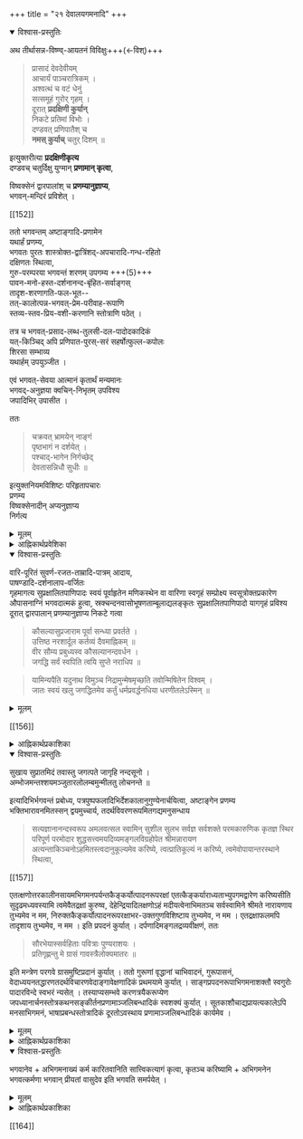 +++
title = "२१ देवालयगमनादि"
+++


<details open><summary>विश्वास-प्रस्तुतिः</summary>

अथ तीर्थासन्न-विष्ण्व्-आयतनं विविक्षुः+++(←विश्)+++

> प्रासादं देवदेवीयम्  
आचार्यं पाञ्चरात्रिकम् ।  
अश्वत्थं च वटं धेनुं  
सत्समूहं गुरोर् गृहम् ।  
दूरात् **प्रदक्षिणी कुर्यान्**  
निकटे प्रतिमां विभोः ।  
दण्डवत् प्रणिपातैश् च  
**नमस् कुर्याच्** चतुर् दिशम् ॥

इत्युक्तरीत्या **प्रदक्षिणीकृत्य**  
दण्डवच् चतुर्दिक्षु युग्मान् **प्रणामान् कृत्वा**,  

विष्वक्सेनं द्वारपालांश् च **प्रणम्यानुज्ञाप्य**,  
भगवन्-मन्दिरं प्रविशेत् ।

[[152]]

ततो भगवन्तम् अष्टाङ्गादि-प्रणामेन  
यथार्हं प्रणम्य,  
भगवतः पुरतः शास्त्रोक्त-द्वात्रिंशद्-अपचारादि-गन्ध-रहितो  
दक्षिणतः स्थित्वा,  
गुरु-परम्परया भगवन्तं शरणम् उपगम्य +++(5)+++  
पावन-मनो-हस्त-दर्शनानन्द-बृंहित-सर्वाङ्गस्  
तादृश-शरणागति-फल-भूत--  
तत्-कालोत्पन्न-भगवत्-प्रेम-परीवाह-रूपाणि  
स्तव्य-स्तव-प्रिय-वशी-करणानि स्तोत्राणि पठेत् ।  

तत्र च भगवत्-प्रसाद-लब्ध-तुलसी-दल-पादोदकादिकं  
यत्-किञ्चिद् अपि प्रणिपात-पुरस्-सरं सहर्षोत्फुल्ल-कपोलः  
शिरसा सम्भाव्य  
यथार्हम् उपयुञ्जीत ।  

एवं भगवत्-सेवया आत्मानं कृतार्थं मन्यमानः  
भगवद्-अनुज्ञया क्वचिन्-निभृतम् उपविश्य  
जपादिभिर् उपासीत । 

ततः

> चक्रवत् भ्रामयेन् नाङ्गं  
पृष्ठभागं न दर्शयेत् ।  
पश्चाद्-भागेन निर्गच्छेद्  
देवतासन्निधौ सुधीः ॥

इत्युक्तनियमविशिष्टः परिहृतापचारः  
प्रणम्य  
विष्वक्सेनादीन् अप्यनुज्ञाप्य  
निर्गत्य  
</details>

<details><summary>मूलम्</summary>

अथ तीर्थासन्नविष्ण्वायतनं विविक्षुः

> प्रासादं देवदेवीयमाचार्यं पाञ्चरात्रिकम् ।  
अश्वत्थं च वटं धेनुं सत्समूहं गुरोर्गृहम् ।  
दूरात् प्रदक्षिणीकुर्यान्निकटे प्रतिमां विभोः ।  
दण्डवत् प्रणिपातैश्च नमस्कुर्याच्चतुर्दिशम् ॥

इत्युक्तरीत्या प्रदक्षिणीकृत्य दण्डवच्चतुर्दिक्षु युग्मान् प्रणामान् कृत्वा, विष्वक्सेनं द्वारपालांश्च प्रणम्यानुज्ञाप्य, भगवन्मन्दिरं प्रविशेत् ।

[[152]]

ततो भगवन्तमष्टाङ्गादिप्रणामेन यथार्हं प्रणम्य, भगवतः पुरतः शास्त्रोक्तद्वात्रिंशदपचारादिगन्धरहितो दक्षिणतः स्थित्वा, गुरुपरम्परया भगवन्तं शरणमुपगम्य पावनमनोहस्तदर्शनानन्दबृंहितसर्वाङ्गस्तादृशशरणागतिफलभूतत त्कालोत्पन्नभगवत्प्रेमपरीवाहरूपाणि स्तव्यस्तवप्रियवशीकरणानि स्तोत्राणि पठेत् । तत्र च भगवत्प्रसादलब्धतुलसीदलपादोदकादिकं यत्किञ्चिदपि प्रणिपातपुरस्सरं सहर्षोत्फुल्लकपोलः शिरसा सम्भाव्य यथार्हमुपयुञ्जीत । एवं भगवत्सेवया आत्मानं कृतार्थं मन्यमानः भगवदनुज्ञया क्वचिन्निभृतमुपविश्य जपादिभिरुपासीत । ततः

> चक्रवत् भ्रामयेन्नाङ्गं पृष्ठभागं न दर्शयेत् ।  
पश्चाद्भागेन निर्गच्छेद्देवतासन्निधौ सुधीः ॥

इत्युक्तनियमविशिष्टः परिहृतापचारः प्रणम्य विष्वक्सेनादीनप्यनुज्ञाप्य निर्गत्य 
</details> 

<details><summary>आह्निकार्थप्रवेशिका</summary>

ततः तीर्थासन्नभगवदालयप्रवेशादिकमाह - **अथ तीर्थासन्नेत्या**दिना । तदुक्तं -

> तीर्थस्नानसमनन्तरं महाभारतोक्तप्रकारेण तीर्थासन्नविष्ण्वायतनं च नमस्कुर्यात्

इत्यादिना, प्रवेशे निर्गमे चैव विष्वक्सेननतिं चरेत्आ आचार्यदर्शने भगवन्नामग्रहणे चाञ्जलिबन्धादिकं तत्र तत्रोक्तं ग्राह्यम् । दर्शितश्चायमाचारः सम्भवपर्वणि व्यासप्रस्तावे –

> महर्षेः कीर्तनात्तस्य भीष्मः प्राञ्जलिरब्रवीत्

इत्यादिना ।

[[153]]

श्रीशाण्डिल्यस्मृतौ –

> निधाय दण्डवद्देहं प्रसार्य चरणौ करौ ।  
बध्वा मुकुलवत्पाणी प्रणामो दण्डसंज्ञिकः ॥  
पादौ शिरस्तथा हस्तौ निकुञ्न्य[[??]] मुकुलाकृती ।  
मनोबुध्यभिमानैश्च प्रणामोऽष्टाङ्गसंज्ञितः ॥  
समस्तिष्क-प्रणामस्स्यादञ्जलिं मस्तके न्यसेत् ।  
प्रणामस्सम्पुटस्स [[??]] स्यात् हृदयेऽञ्जलिमर्पयेत् ॥  
प्रह्लाङ्गस्सम्पुटं कुर्यात्सा प्रह्वाङ्गनमस्क्रिया ।  
मस्तिष्कं सम्पुटं चैव प्रह्वाङ्गं च त्रयं बुधैः ॥  
कृतयोरनयोः कार्यमन्यथा विकलं भवेत् ।

श्रीसात्वते -

> मनोबुध्यभिमानेन सह न्यस्य धरातले ।  
कूर्मवच्चतुरः पादान् शिरस्तत्रैव पञ्चमम् ॥
>
> इति ।
>
>> प्रदक्षिणसमेतेन त्वेवंरूपेण सर्वदा ।  
अष्टाङ्गेन नमस्कृत्य ह्युपविश्याग्रतो विभोः ॥

इति

> भगवतीव सम्यक् ज्ञानप्रदातृष्वपि भक्तिप्रकर्षादीदृशाः प्रणमा [[णा??]] उपपद्यन्ते ।
>
>> भगवद्वन्दनं स्वाद्यं गुरुवन्दनपूर्वकम् ।  
क्षीरं शर्करया युक्तं स्वदते हि विशेषतः ॥  
नमस्कारोऽत्र विज्ञेयः प्रणिपातपुरस्सरः ।  
आचार्यादन्यतो ज्ञेया या केवलनमस्क्रिया ॥

इति श्रीस्तोत्रभाष्यस्थश्रीसूक्तयोऽनुसन्धेयाः । एतद्विस्तरस्तत्र तत्र श्रीपाञ्चरात्ररक्षायां च द्रष्टव्यः । भगवदपचारभेदप्रमाणानि श्रीपाञ्चरात्ररक्षादौ विस्तरेण प्रदर्शितानि ।

> भगवदालयलब्धतुलसीपादोदकादिकं यथार्हमुपयुञ्जीत

इति श्रीपाञ्चरात्ररक्षोक्तेरालयलब्धचन्दनकुसुमादिकमुपवासदिने धार्यमिति केषाञ्चिदुक्तिः परास्ता ।

[[154]]

श्रीपौष्करसप्तत्रिंशाध्यायवचनानि

> ततः प्रदक्षिणीकृत्य द्विचतुस्सङ्ख्ययाब्जज ।  
नैकत्रिपञ्चसप्ताख्यगणना विषमं हि यत् ॥  
यतस्समो हि भगवान् देवस्सर्वस्य वै स्वयम् ।  
स्मरन्नष्टाक्षरं बुध्या असकृद्वितते क्षितौ ॥  
सङ्कटे सति भूभागे भगवत्यग्रतः स्थितः ।  
यथा तु भक्तितः कुर्याद्वध्वा तु करसम्पुटम् ॥

इत्यन्तानि; पारमेश्वराष्ठा[[??]]ध्यायस्थवचनानि च

> द्विधा प्रदक्षिणं कुर्यात् प्रणामं च तथाविधम् ।  
नैकत्रिपञ्चसप्ताख्यगणनाविषमं हि यत् ।  
यतस्समो हि भगवान् देवस्सर्वस्य वै हरिः ॥

इत्यादीन्यत्रानुसन्धेयानि ।

आचार्यैस्सह भगवदालयगमने आचार्यानुवर्तनमेव कार्यम् । न भगवदनुवर्तनम् ।

> आचार्योपासनं शौचम् । देवमिवाचार्यमुपासीत

इत्यादिप्रमाणप्रतिपन्नाचार्योपासनस्य प्राचार्यसन्निधौ यथा अपवादोऽस्ति तथापवादाभावात् आचार्यानुशासने सति भगवदनुवर्तनं कार्यं,

> तमिमं सर्वसंपन्नमित्यादि களில்படியே सर्वपरमाचार्य னான सर्वेश्वरन्सन्निधि யில் आचार्यानुशिष्ट மான भगवदनुवर्तनं प्रधानम्

इति श्रीप्रधानशतकश्रीसूक्तेः । आचार्यप्राचार्यसमवाये प्राचार्यानुवर्तनविधाय्यपवादशास्त्रादाचार्यानुवर्तनविधायिशास्त्रं तदाचार्यसन्निधानव्यतिरिक्तविषयम् । तद्वत् आचार्यानुशासनं भगवत्सन्निधावाचार्यानुवर्तनापवादरूपमिति हृदम् ।

[[155]]

न च श्रीपाञ्चरात्ररक्षायां — 'अप्रणामस्तदग्रत' इति भगवदग्रे प्रणामाकरणस्यापचारत्वावगमात् आचार्यसन्निधौ तदनुशासनाभावेऽपि भगवत्प्रणामादिकं कार्यमिति वाच्यम् । तस्याचार्यासन्निधिविषयत्वस्याङ्गीकार्यत्वात् । भगवदाचार्यकैङ्कर्ययोः युगपदनुष्ठानविरोधे भगवत्कैङ्कर्यत्यागे नाचार्यकैङ्कर्याङ्गीकारस्य

> அவ்விரண்டிலும் प्रधान ம் आचार्यकैङ्कर्य ம். भगवान् பக்கலிலே போலே

इत्यादि

> आचार्यकैङ्कर्य த்தைவிட்டு भगवत्कैङ्कर्यादि களிலே இழியக் கடவனல்லன்

इति रहस्यरत्नावलीतद्धृदयप्रतिपादितप्रमाणसहितन्यायस्य भगवदाचार्यप्रणामविषयेऽपि तुल्यत्वात् । तथैव सत्सम्प्रदायस्थाचार्यशिक्षितशिष्टाचारदर्शनाच्च ।
</details>

<details open><summary>विश्वास-प्रस्तुतिः</summary>

वारि-पूरितं सुवर्ण-रजत-ताम्रादि-पात्रम् आदाय,  
पाषण्डादि-दर्शनालाप-वर्जितः  
गृहमागत्य सुप्रक्षालितपाणिपादः स्वयं पूर्वाहृतेन मणिकस्थेन वा वारिणा स्वगृहं सम्प्रोक्ष्य स्वसूत्रोक्तप्रकारेण औपासनाग्निं भगवदात्मकं हुत्वा, स्रक्चन्दनवासोभूषणताम्बूलाद्यलङ्कृतः सुप्रक्षालितपाणिपादो यागगृहं प्रविश्य दूरात् द्वारपालान् प्रणम्यानुज्ञाप्य निकटे गत्वा

> कौसल्यासुप्रजाराम पूर्वा सन्ध्या प्रवर्तते ।  
उत्तिष्ठ नरशार्दूल कर्तव्यं दैवमाह्निकम् ॥  
वीर सौम्य प्रबुध्यस्व कौसल्यानन्दवर्धन ।  
जगद्धि सर्वं स्वपिति त्वयि सुप्ते नराधिप ॥

> यामिन्यपैति यदुनाथ विमुञ्च निद्रामुन्मेषमृच्छति तवोन्मिषितेन विश्वम् ।  
जातः स्वयं खलु जगद्धितमेव कर्तुं धर्मप्रवर्द्धनधिया धरणीतलेऽस्मिन् ॥
</details>

<details><summary>मूलम्</summary>

वारिपूरितं सुवर्णरजतताम्रादिपात्रमादाय, पाषण्डादिदर्शनालापवर्जितः गृहमागत्य सुप्रक्षालितपाणिपादः स्वयं पूर्वाहृतेन मणिकस्थेन वा वारिणा स्वगृहं सम्प्रोक्ष्य स्वसूत्रोक्तप्रकारेण औपासनाग्निं भगवदात्मकं हुत्वा, स्रक्चन्दनवासोभूषणताम्बूलाद्यलङ्कृतः सुप्रक्षालितपाणिपादो यागगृहं प्रविश्य दूरात् द्वारपालान् प्रणम्यानुज्ञाप्य निकटे गत्वा

> कौसल्यासुप्रजाराम पूर्वा सन्ध्या प्रवर्तते ।  
उत्तिष्ठ नरशार्दूल कर्तव्यं दैवमाह्निकम् ॥  
वीर सौम्य प्रबुध्यस्व कौसल्यानन्दवर्धन ।  
जगद्धि सर्वं स्वपिति त्वयि सुप्ते नराधिप ॥

> यामिन्यपैति यदुनाथ विमुञ्च निद्रामुन्मेषमृच्छति तवोन्मिषितेन विश्वम् ।  
जातः स्वयं खलु जगद्धितमेव कर्तुं धर्मप्रवर्द्धनधिया धरणीतलेऽस्मिन् ॥
</details>

[[156]]

<details><summary>आह्निकार्थप्रकाशिका</summary>

पाषण्डादिदर्शनालापादिवर्जितः **गृहमागत्ये**ति ।

> पाषण्डावेक्षणादीनि वर्जयेद्यत्नतः पथि ।  
पाषण्डादिभिरालापदर्शनादीनि वर्जयेत् ॥

इति वङ्गिवंशेशनारायणमुन्युक्तमिहानुसन्धेयम् । यदपरोक्तं – अवैष्णवैः सम्भाषणादिकं न कार्यं,

> सम्प्रश्नासनदानानि न कुर्यादानृशंस्यत

इति भरद्वाजसंहितोक्तेरिति । तन्न -

अवैष्णवं न वन्देत नार्चयेद्विधिपूर्वकम् ।  
सम्प्रश्नासनदानानि कुर्याद्वाप्यानृशंस्यतः ॥  
अभक्तमच्युतस्यापि नावमन्येत कञ्चन ।  
हितं वा बोधयेत्साधोर्दद्याद्वा किञ्चिदीप्सितम् ॥

इति भरद्वाजसंहितावचनानां प्राचीनानेककोशस्थत्वेन हितबोधनेप्सितकिञ्चिद्दानप्रतिपादनात् सम्प्रश्नादेर्विहितत्वात् । ‘सम्प्रश्नासनदानानि न कुर्या'दिति तत्र पाठस्याप्रामाणिकत्वात् पूर्वोत्तरविरुद्धत्वाच्च ।
</details>

<details open><summary>विश्वास-प्रस्तुतिः</summary>

सुखाय सुप्रातमिदं तवास्तु जगत्पते जागृहि नन्दसूनो ।  
अम्भोजमन्तश्शयमञ्जुतारलोलम्बमुन्मीलतु लोचनन्ते ॥

इत्यादिभिर्भगवन्तं प्रबोध्य, पत्रपुष्पफलादिभिर्देशकालानुगुण्येनार्चयित्वा, अष्टाङ्गेन प्रणम्य भक्तिभारावनमितस्सन् द्वयमुच्चार्य, तदर्थविवरणरूपमितगद्यमनुसन्धाय

> सत्यज्ञानानन्दस्वरूप अमलवत्सल स्वामिन् सुशील सुलभ सर्वज्ञ सर्वशक्ते परमकारुणिक कृतज्ञ स्थिर परिपूर्ण परमोदार शुद्धसत्त्वमयदिव्यमङ्गलविग्रहोपेत श्रीमन्नारायण अत्यन्ताकिञ्चनोऽहमितस्त्वदानुकूल्यमेव करिष्ये, त्वत्प्रातिकूल्यं न करिष्ये, त्वमेवोपायान्तरस्थाने स्थित्वा,

[[157]]

एतत्क्षणोत्तरकालीनसायमभिगमनपर्यन्तकैङ्कर्योत्पादनरूपरक्षां एतत्कैङ्कर्याराध्यताभ्युपगमद्वारेण करिष्यसीति सुदृढमध्यवस्यामि त्वमेवैतद्रक्षां कुरुष्व, देहेन्द्रियादिलक्षणोऽहं मदीयत्वेनाभिमतञ्च सर्वस्वामिने श्रीमते नारायणाय तुभ्यमेव न मम, निरुक्तकैङ्कर्योत्पादनरूपरक्षाभर-उक्तगुणविशिष्टाय तुभ्यमेव, न मम । एतद्रक्षाफलमपि तादृशाय तुभ्यमेव, न मम । इति प्रपदनं कुर्यात् । दर्पणादिमङ्गलद्रव्यवीक्षणं, ततः

> सौरभेयास्सर्वहिताः पवित्राः पुण्यराशयः ।  
प्रतिगृह्णन्तु मे ग्रासं गावस्त्रैलोक्यमातरः ॥

इति मन्त्रेण परगवे ग्रासमुष्टिप्रदानं कुर्यात् । ततो गुरूणां वृद्धानां चाभिवादनं, गुरूपासनं, वेदाध्ययनतद्धारणतदर्थविचारणवेदाङ्गावेक्षणादिकं प्रथमयामे कुर्यात् । साङ्गप्रपदनरूपाभिगमनाशक्तौ स्वगुरोः पादारविन्दे स्वभरं न्यसेत् । तस्याप्यसम्भवे करणत्रयैकरूप्येण जपध्यानार्चनस्तोत्रकथनसङ्कीर्तनप्रणामाञ्जलिबन्धादिकं स्वशक्यं कुर्यात् । सूतकाशौचाद्यप्रायत्यकालेऽपि मनसाभिगमनं, भाषाप्रबन्धस्तोत्रादिकं दूरतोऽवस्थाय प्रणामाञ्जलिबन्धादिकं कार्यमेव ।
</details>

<details><summary>मूलम्</summary>

सुखाय सुप्रातमिदं तवास्तु जगत्पते जागृहि नन्दसूनो ।  
अम्भोजमन्तश्शयमञ्जुतारलोलम्बमुन्मीलतु लोचनन्ते ॥

इत्यादिभिर्भगवन्तं प्रबोध्य, पत्रपुष्पफलादिभिर्देशकालानुगुण्येनार्चयित्वा, अष्टाङ्गेन प्रणम्य भक्तिभारावनमितस्सन् द्वयमुच्चार्य, तदर्थविवरणरूपमितगद्यमनुसन्धाय

> सत्यज्ञानानन्दस्वरूप अमलवत्सल स्वामिन् सुशील सुलभ सर्वज्ञ सर्वशक्ते परमकारुणिक कृतज्ञ स्थिर परिपूर्ण परमोदार शुद्धसत्त्वमयदिव्यमङ्गलविग्रहोपेत श्रीमन्नारायण अत्यन्ताकिञ्चनोऽहमितस्त्वदानुकूल्यमेव करिष्ये, त्वत्प्रातिकूल्यं न करिष्ये, त्वमेवोपायान्तरस्थाने स्थित्वा,

[[157]]

एतत्क्षणोत्तरकालीनसायमभिगमनपर्यन्तकैङ्कर्योत्पादनरूपरक्षां एतत्कैङ्कर्याराध्यताभ्युपगमद्वारेण करिष्यसीति सुदृढमध्यवस्यामि त्वमेवैतद्रक्षां कुरुष्व, देहेन्द्रियादिलक्षणोऽहं मदीयत्वेनाभिमतञ्च सर्वस्वामिने श्रीमते नारायणाय तुभ्यमेव न मम, निरुक्तकैङ्कर्योत्पादनरूपरक्षाभर-उक्तगुणविशिष्टाय तुभ्यमेव, न मम । एतद्रक्षाफलमपि तादृशाय तुभ्यमेव, न मम । इति प्रपदनं कुर्यात् । दर्पणादिमङ्गलद्रव्यवीक्षणं, ततः

> सौरभेयास्सर्वहिताः पवित्राः पुण्यराशयः ।  
प्रतिगृह्णन्तु मे ग्रासं गावस्त्रैलोक्यमातरः ॥

इति मन्त्रेण परगवे ग्रासमुष्टिप्रदानं कुर्यात् । ततो गुरूणां वृद्धानां चाभिवादनं, गुरूपासनं, वेदाध्ययनतद्धारणतदर्थविचारणवेदाङ्गावेक्षणादिकं प्रथमयामे कुर्यात् । साङ्गप्रपदनरूपाभिगमनाशक्तौ स्वगुरोः पादारविन्दे स्वभरं न्यसेत् । तस्याप्यसम्भवे करणत्रयैकरूप्येण जपध्यानार्चनस्तोत्रकथनसङ्कीर्तनप्रणामाञ्जलिबन्धादिकं स्वशक्यं कुर्यात् । सूतकाशौचाद्यप्रायत्यकालेऽपि मनसाभिगमनं, भाषाप्रबन्धस्तोत्रादिकं दूरतोऽवस्थाय प्रणामाञ्जलिबन्धादिकं कार्यमेव ।
</details>

<details><summary>आह्निकार्थप्रकाशिका</summary>

**सुखाय सुप्रातरि**ति । भगवदालयनिर्गमनगृहागमनाभ्युक्षणस्वसूत्रोक्तस्वाग्निहोत्रादिहोमभगवदाराधनभगवत्प्रपदनादिकं वङ्गिवंशेश्वरादिसम्प्रदायप्रदर्शनपुरस्सरमाचार्यपादैरेव सम्यगनुगृहीतं द्रष्टव्यम् ।

यदपरोक्तं – स्थालीपाकवत् दैवतं सौरी पूर्वाहुतिः प्रातरित्येक इत्यापस्तम्बसूत्रस्वारस्येन प्रातराहुतौ अग्नये स्वाहेति मन्त्रेणाग्निदेवताकाहुतिरेव कर्तव्येति ।

[[158]]

तन्न, उदाहृतसूत्रे वैकल्पिकदेवताभेदावगमेन 'येनास्य पितरो याता' इत्यादिप्रमाणानुसारेण प्राचीनपरिगृहीतवैकल्पिकस्यैव ग्राह्यताया आचार्यापादानुगृहीतत्वात्; प्रातस्सूर्य-देवताकाहुतेः शिष्टेषु दर्शनात् अग्निदेवताकाहुतेरदर्शनाच्च । यदप्यपरोक्तम् । अभिगमनाराधनाङ्गमग्निमध्ये आसनकल्पनपूर्वकभगवच्छास्त्रविहितहोमबलिदानादिकं परमैकान्तिकर्तव्यमिति । तदुपेक्ष्यम् । आचार्यपादैः

> स्वसूत्रविधिना स्वाग्निं भगवदात्मकं हुत्वा देवगृहमागत्य दूरात् प्रणमेत्

इत्यारभ्य वङ्गिवंशेश्वरनारायणमुनिनिबन्धनोदाहरणावसरे इज्याङ्गहोमबलिदानानुक्तेः, तृतीयाधिकारोपक्रमे भाष्यकारशिष्यप्रशिष्यग्रन्थतन्मूलसंहिताद्यनुसारस्य प्रतिज्ञातत्वेन सम्प्रदायग्रन्थानुक्तेज्याङ्गहोमादेराचार्यपादानभिमतत्वात् । अपराह्निकोदाहृतेज्याङ्गहोमबलिदानप्रमाणान्यालयविषयाणि दीक्षितविषयाणि चेति सत्पथरक्षायामस्माभिः प्रपञ्चितम् ।

यदन्योक्तम् - अभिगमने भगवदाराधनमेवाङ्गी, न प्रपदनमिति । तदतिमन्दम् । श्रीनिक्षेपचिन्तामणावाचार्यपादश्रीसूक्तिमुखेन प्रपदनस्यैवाङ्गित्वसमर्थनात् । विस्तरस्तद्ग्रन्थ एव द्रष्टव्यः । यत्तु प्रपत्तिप्रकरणस्थवत्सलशब्दः दोषभोग्यत्वपरः समन्वयाधिकरणश्रुतप्रकाशिकायां वात्सल्यं दोषेष्वपि गुणत्वबुद्धिः यथा मातुर्वत्सल इति । व्यासार्यकृतबृहद्गद्यभाष्येऽप्येवमेवोक्तम् । गुणत्वबुद्धिः = भोग्यत्वबुद्धिः । दोषेषु भोग्यत्वाभावे तद्बुद्धेः प्रमात्वायोगात् दोषभोग्यत्वसिद्धिरिति कैश्चिदुक्तम् । तदसारम् ।

[[159]]

उक्तव्यासार्यवचनमतिवादरूपमित्याचार्यपादकृतपृथुगद्यभाष्येऽभिहितत्वात्

> चण्डालमपि वृत्तस्थं तं देवा ब्राह्मणं विदुः

इत्यादावपि शब्दस्यातिवादलिङ्गत्वं सम्प्रतिपन्नम् । गुणत्वबुद्धिरित्यत्र गुणत्वपदस्य यथाश्रुतार्थस्वीकारो नोचितः । दोषेषु गुणत्वाभावेन तद्बुद्धेः भ्रमत्वापत्तेः । न हि सर्वज्ञे भगवति भ्रमाङ्गीकार उचितः । भोग्यत्वं न गुणत्वपदवाच्यम् । रूढौ कोशादिमानाभावात् । योगे व्याकरणनिरुक्त्याद्यभावात् । भगवद्गुणदर्पणे 'वत्सरो वत्सलो वत्सी'त्यत्र तत्पदयोगार्थ एवं वर्णितः –

> वत्सान् स्वोत्सुकान् कामयत इव

वत्सांसाभ्यां कामबल इति लच् । स हि चिरपरिचीयमानेष्वपि शरणागतेषु कस्यापि हेतोः सद्यःप्रसूतेष्वपि वत्सेषु सहुङ्कारास्सपयस्संस्नवत्स्तनवेदनाः किङ्कर्तव्यताकुला धेनव इव सम्भ्राम्यति हि । रावणेऽपि प्रसिद्धं

> विदितस्स हि धर्मज्ञश्शरणागतवत्सलः

तच्छीलभगवदुपकरणा(धिक)द्धि प्रसिद्धस्यापि धर्मस्य ताच्छील्यम् । उदाहृतसूत्रवृत्तिरेवं वैयाकरणप्रदर्शिता । वत्साभ्याङ्कामबले आभ्यां लज्जा स्यात् यथासंख्यं कामवति बलवति चार्थे वत्सलः अंसल इति । वत्सशब्दस्य तर्णकपरत्वमभिप्रेत्य भगवद्गुणदर्पणे तत्पदं व्याख्यातम् । ततश्च तर्णकविषयकधेनुगतकामसदृशशरणागतविषयककामनावान् भगवानिति फलितम् । उपमानविशेषप्रदर्शनेन कामः स्नेहरूपः । स च दोषानादरहेतुः फलित इति । उक्तं हि शरण्येन

> दोषो यद्यपि तस्य स्यात् सतामेतदगर्हितम्

इति । अत्र गोविन्दराजीयचरमव्याख्यानम् । एतत् दुष्टशरणागतपरिग्रहः, सतां सामान्यविशेषशास्त्रविदाम्, अगर्हितं गर्हितादन्यत्पूजनीयमित्यर्थः । दुष्टजनपरिग्रहस्य शिष्टगर्हितत्वात् शास्त्रनिन्दितत्वाच्चायुक्तमित्याशङ्क्य सत्यमेतत् दुष्टजनत्याज्यत्ववचनं सामान्यविषयम् । तस्मादपि वध्यं प्रपन्नं न प्रतिप्रयच्छन्तीत्येवमादिशरणागतापरित्यागविषयशास्त्रस्य सद्भावात् दुष्टस्यापि शरणागतस्य सुरक्षणे शिष्टगर्हा नास्ति । प्रत्युत श्रेय एवेत्याह सतामेतदगर्हितमिति ।

[[160]]

भगवद्गुणदर्पणे, 'अविज्ञाता सहस्रांशु'रित्येतद्व्याख्याने

> ननु आश्रितापराधव्यतिरिक्तसर्वज्ञत्वं विप्रतिषिद्धम्। तदपराधेष्वतात्पर्येणोपेक्षाह्यज्ञानं विवक्षितम् । उपेक्षते हि तेषां दोषम्।
>
>> दोषो यद्यपि तस्य स्यात्, अपि चेत्सुदुराचारो भजत

इति भगवतः आश्रितदोषे उपेक्षेत्युक्तम् । एवं च दोषाणां परित्यागहेतुत्वोक्तिः शरणागतव्यतिरिक्तविषयेति विषयव्यवस्थेति गोविन्दराजोक्तेः दोषेष्वपि गुणत्वबुद्धिः परित्यागाहेतुत्वबुद्धिरित्यर्थो ग्राह्यः । परित्यागहेतुत्वेन दोषादराभाव इति फलितम् । श्रीवत्साङ्कश्रीमन्नारायणमुनिकृताष्टश्लोकीव्याख्याने -

> अत्र सौशील्यादयः पञ्च गुणाः व्यासार्यैः शरणागतिगद्यभाष्ये निरूपिता

इत्युक्त्वा

> वात्सल्यन्नाम दोषेष्वपि गुणत्वबुद्धिः यथा सद्यःप्रसूताया धेनोर्वत्स

इति व्यासार्यवाक्यमुदाहृत्योक्तं 'इदं च क्षमाकाष्ठारूप'मिति । 'மாலென்கோ' इति द्रमिडोपनिषद्वाक्यं 'आश्रितवत्सल' னென்று சொல்லுவனோ इति श्रीभाष्यकाराज्ञामूलकद्रमिडोपनिषद्भाष्यषट्सहस्रिकायां विवृतम् । மால் என்கிற पदं न दोषभोग्यत्वार्थकम् । किन्तु स्नेहार्थकमिति द्रमिडभाषाविदां प्रसिद्धम् । अत एव अन्तरधिकरणश्रुतप्रकाशिकायां वात्सल्यं दोषानादरहेतुः स्रेहः यथा मातुः पुत्र इत्युक्तम् ।

> वत्सरे कुटजे वत्सस्सुतादौ तर्णके त्रिषु

इति नानार्थरत्नमालावाक्यात् वत्सपदं सुतपरमित्यभिप्रेत्य यता मातुः पुत्र इत्युक्तम् । भगवद्गुणदर्पणे -

> अथैव मुत्सुकीकृतेषु वात्सल्यतोऽप्यानन्त्यं परमतुङ्गमात्त्मानं परमनिम्नभवपातालात् जीवानारोहयतो महत्यारोहणसोपानपर्वानुपूर्वीकस्येति महाक्रमः । यथा जननी स्तनन्धयमादौ स्तन्यं दायपयति[[??]] । अथ दुग्धम् अथाहारम् अथ भोगान् गमयति

इति वत्सपदस्य सुतपरत्वे स्नेहकार्यमुदाहृतम् । अतो वात्सल्यं दोषभोग्यत्वमिति कथनममूलकम् ।

[[161]]

शब्दव्युत्पत्तिसम्प्रदायग्रन्थविरुद्धं चेति बोध्यम् । यदपि परमकारणिकत्वमित्यत्र करुणापरदुःखदुःखितं, भगवद्गुणदर्पणे - "करणं कारणं कर्ता विकर्ते"त्येतद्व्याख्याने

> तथा स्वतन्त्रः कर्ता अधिकारी फली जीवोऽपि हि स्वयं स्वस्य यथा सुखदुःखाभिमानी तथा तदतिशयेन वा तदवस्थाभिमानी हि भगवान् । यथा
>
>> व्यसनेषु मनुष्याणां भृशं भवति दुःखितः ।  
उत्सवेषु च सर्वेषु पितेव परितुष्यति ॥

> "बहु स्यां प्रजायेय" इति च । पृथगभिमानित्वे हि न "बहु स्याम्" इति स्यात् । अत एव तत्फलभोगेन हर्षशोकादिभिर्विकुर्वाणः विकर्ता स्वार्थशोकहर्षाद्यभावेऽपि परार्थतत्प्रसक्तिरदोषः । अन्यथा परदुःखदुःखित्वदयादिगुणाः कथमस्य स्युरित्युक्तेः ।

""परदुःखदुःखित्वात्मकदयादयो गुणा" इति तदर्थ" इति । तदसङ्गतम् । उदाहृतभगवद्गुणदर्पणसूक्तिपूर्वापरवाक्यप्रमाणपूर्वाचार्यश्रीसूक्तिविरुद्धत्वात् । तथा हि परदुःखदुःखित्वदयादीत्यत्र परदुःखदुःखित्वाय दया परदुःखदुःखित्वदयेत्येवार्थः । सुखदुःखाभिमानीत्यत्र सुखदुःखाभिनयवानित्यर्थः । "व्यसनेषु मनुष्याणां" ‘बहुस्या’मिति प्रमाणोदाहरणात् । व्यसनेष्विति श्लोकः गोविन्दराजीये एवं व्याख्यातः -

> मनुष्याणाम् = आढ्यदरिद्रद्विजातितारतम्यानादरेण मनुष्यजात्याक्रान्तानां व्यसनेषु अल्पानल्पविचारमन्तरेण व्यसनपदार्थेषु, भृशं व्यसनवतः यादृशं तादृशं न, किन्तु पङ्कमग्नगज इव स्वमाहात्म्यानुगुणं यावत्सत्ताकं च दुःखितो भवति । न तु दिनक्रमेण विस्मरति । इदं दुःखं मत्परिपालनवैगुण्येन खल्वागतमिति नितरां दुःखितो भवति । ह्रीरेषा हि ममातुलेति वक्ष्यति । उत्सवेषु पुत्रजननादिषु सर्वेषु पुत्रीजननाद्यादरविरहेण द्वारि चूतकि सलयमालाबन्धनमुपधीकृत्य प्रवृत्तेष्वित्यर्थः । पितेव पुत्रादीनां पुत्र्याद्युत्सवेषु यः पितुः परितोषो जायते स द्विविधः । पामराणामर्थलाभः लौकिकसहायनिमित्तः, पण्डितानां स्वोत्तारकत्वनिमित्तश्च, एवमुभयविधपरितोषो रामस्यास्ति ।
>
> [[162]]
>
>> प्रनृत्यन्ति पितामहाः, यद्येकोऽपि गयां व्रजेत्
>
> इतिवत् ।
>
>> मनुष्याणां सहस्रेषु कश्चिद्यतति सिद्धये ।  
बहुजन्मसहस्रान्ते दिष्ट्या यस्तु प्रवर्तते ॥
>
> इति प्रत्याशासम्भवात् । अत्र परिशब्दो वीप्सायां वर्तते । अत्रापि भृशमित्यनुवर्तत
>
> इति । न चात्र मनुष्यपदमुपलक्षणं सर्वभूतविषयेऽपि परदुःखदुःखित्वरूपदयैवात्र विवक्षितेति वाच्यं, ‘उत्सवे’ष्वित्यत्रापि सर्वभूतोत्सवेष्वित्यर्थस्य वाच्यतया मनुष्यव्यतिरिक्तानामुत्सवाभावेनान्वयासङ्गत्यापत्तेः, उत्सवशब्दस्य स्मृतिपुराणभगवच्छास्त्रादिषु देवोत्सवमनुष्योत्सवादितिर्यक्स्थाव[[??]]व्यतिरिक्तकर्तव्यव्यापारविशेष एव प्रयोगनियमेन रूढतया केवलसन्तोषपरत्वस्य लक्षणाप्रसङ्गेनासम्भवात्, ‘पितेव परितुष्यती'त्यस्यासाङ्गत्यापत्तेश्च । पशुपक्ष्यादीनां पितृत्वनिर्णयायोगेन तद्धेतुकसन्तोषायोगात् । भगवद्गुणदर्पणे - ‘पवित्रं मङ्गलं पर'मित्यत्र स्वतन्त्र एवाशेषदोषपरिपन्थिशान्तानन्तापरिमितानुकूलतमस्वयम्प्रभा(नन्दा)त्मानुभवनिबन्धननिरङ्कुशानन्दन्यत्कृतनिस्तरङ्गस्तिमितामृतमहोदधिन्यायया परावस्थयैव निरपेक्षो नित्यतृप्तश्चेति शक्यनिरूपणो भगवान्, न्यरूपि च
>
>> आनन्दमयोऽभ्यासात्, आनन्दादयः प्रधानस्य, अक्षरधियां त्ववरोधः
>
> इत्यादौ

इत्युक्तम् । अत्र आनन्दमयाधिकरणमुक्तार्थोपष्टम्भकतयोदाहृतम् । तत्र श्रीभाष्यश्रुतप्रकाशिकयोः भगवति दुःखाभाववत्त्वं स्थापितम् । अक्षरध्यधिकरणे अमलत्वं स्थापितम् । पूर्वपक्षोदाहृतभगवद्गुणदर्पणवाक्ये

> स्वार्थशोकहर्षाद्यभावेऽपि परार्थतत्प्रवृत्तिरदोषः

इत्यत्र परार्थतत्प्रवृत्तिरभिनयमात्रमित्यर्थः; ‘‘सुतन्तुस्तन्तुवर्धनः” इत्यत्र शोभनोऽनतिलङ्घनीयः, तद्ग्रहणवागुरातन्तुः कृत्रिमशान्त्यादिरूपो यस्येति सुतन्तु'रिति वाक्यैकार्थ्यात् ।

[[163]]

'यतस्सर्वाणि भूतानी'त्येतद्व्याख्याने

> न च जगदुपादानत्वात् भगवति विकारादिदोषप्रसक्तिः, स्वशरीरतया परिगृहीतप्रकृत्याद्येकदेशद्वारकत्वात् परिणामादेरूर्णनाभिदृष्टान्तेनोपपादयन्ती तत्रभवती श्रुतिरेव पर्यहार्षीत्

इति वाक्यात् पूर्वपक्षोदाहृत "बहुस्यां प्रजायेये'त्यत्र तदवस्थाभिमानीत्युक्तावस्थाविशेषणगतैव न तु विशेष्यगतेति स्पष्टमवगम्यते । कूरकुलाधिपैरेवान्तरधिकरणश्रुतप्रकाशिकायां

> जीवानुप्रवेशेषु शोकादयः साक्षादवतारेषु अभिनयमात्रमिति 'व्यसनेषु मनुष्याणा'मित्येतदर्थ अभिनयरूप

इति सुस्पष्टमुक्तम् ।

> ईशन्नपि महायोगी सर्वस्य जगतः प्रभुः ।  
कर्माण्यारभते कर्तुं कीनाश इव दुर्बलः ॥  
तेन वञ्चयते लोकान् मायायोगेन केशवः ।  
ये तमेव प्रपद्यन्ते न ते मुह्यन्ति मानवाः ॥  
कृत्वा भारावतरणं पृथिव्याः पृथुलोचनः ।  
मोहयित्वा जगत्सर्वं गतः स्वं स्थानमुत्तमम् ॥  
मनुष्यदेहिनां चेष्टामित्येवमनुवर्तते ।  
लीला जगत्पतेस्तस्य छन्दतस्सम्प्रवर्तते ॥

इति श्रीसाध्योपायशोधनाधिकारोदाहृतमहर्षिवचनैरवतारेषु दुःखाद्यभिनयमात्रं प्रतीयते । दया परदुःखदुःखित्वमिति श्रीभाष्यादौ क्वापि नोक्तम् ।

> दया नाम स्वार्थनिरपेक्षा परदुःखासहिष्णुता

इत्युक्तम् । सा च परदुःखनिराकरणेच्छा । श्रुतप्रकाशिकायां शेषत्वविचारे दया नाम स्वार्थनिरपेक्षा परदुःखासहिष्णुतेत्युक्त्वार्थादिकामनया परदुःखशिशमयिषोः परदुःखानुवृत्तिरनिष्टा स्यादिति तद्व्युदासाय स्थार्थानपेक्षशब्द इत्युक्तम् । भावान्तराभाववादिसिद्धान्तिमते परदुःखनिराकरणेच्छा परदुःखासहिष्णुता चैकैवेति । गोग्रासप्रदानादिकं तत्तच्छब्दयुक्तकर्मसु भगवदेकाराधनत्वं, व्यासस्मृत्याद्युक्तदेवतानमस्कारोपहारनिवेदनपुष्पादिदानवृद्धाभिवादनगुरूपासनवेदाङ्गावेक्षणादीनि चाचार्यपादैरेवानुगृहीतानि ।
</details>

<details open><summary>विश्वास-प्रस्तुतिः</summary>

भगवानेव + अभिगमनाख्यं कर्म कारितवानिति सात्त्विकत्यागं कृत्वा, कृतञ्च करिष्यामि + अभिगमनेन भगवत्कर्मणा भगवान् प्रीयतां वासुदेव इति भगवति समर्पयेत् ।
</details>

<details><summary>मूलम्</summary>

भगवानेव + अभिगमनाख्यं कर्म कारितवानिति सात्त्विकत्यागं कृत्वा, कृतञ्च करिष्यामि + अभिगमनेन भगवत्कर्मणा भगवान् प्रीयतां वासुदेव इति भगवति समर्पयेत् ।
</details>

<details><summary>आह्निकार्थप्रकाशिका</summary>

एवमभिगमनं साङ्गं प्रतिपाद्य सात्त्विकत्यागपूर्वकं भगवति समर्पणप्रकारमाह — **भगवानेवे**ति । एतत्तत्त्वं पूर्वमेव प्रपञ्चितम् ।
</details>

[[164]]